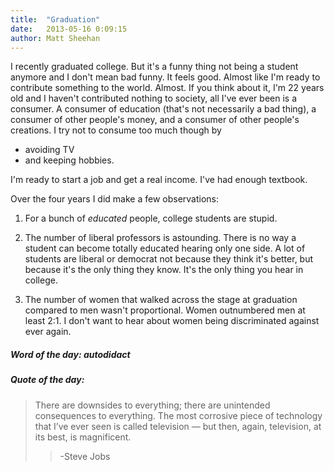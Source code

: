 ```yaml
---
title:  "Graduation"
date:   2013-05-16 0:09:15
author: Matt Sheehan
---
```


I recently graduated college. But it's a funny thing not being a student anymore and I don't mean bad funny. It feels good. Almost like I'm ready to contribute something to the world. Almost. If you think about it, I'm 22 years old and I haven't contributed nothing to society, all I've ever been is a consumer. A consumer of education (that's not necessarily a bad thing), a consumer of other people's money, and a consumer of other people's creations. I try not to consume too much though by 

* avoiding TV
* and keeping hobbies.

I'm ready to start a job and get a real income. I've had enough textbook.

Over the four years I did make a few observations:

1. For a bunch of _educated_ people, college students are stupid.

2. The number of liberal professors is astounding. There is no way a student can become totally educated hearing only one side. A lot of students are liberal or democrat not because they think it's better, but because it's the only thing they know. It's the only thing you hear in college.

3. The number of women that walked across the stage at graduation compared to men wasn't proportional. Women outnumbered men at least 2:1. I don't want to hear about women being discriminated against ever again.

##### Word of the day: __autodidact__ #####

##### Quote of the day: #####

>There are downsides to everything; there are unintended consequences to everything. The most corrosive piece of technology that I’ve ever seen is called television — but then, again, television, at its best, is magnificent.
>
> > -Steve Jobs